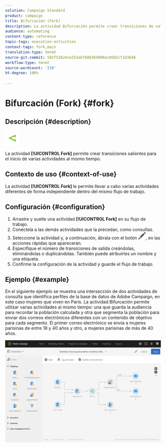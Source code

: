 ```yaml
---
solution: Campaign Standard
product: campaign
title: Bifurcación (Fork)
description: La actividad Bifurcación permite crear transiciones de salida para el inicio de varias actividades al mismo tiempo.
audience: automating
content-type: reference
topic-tags: execution-activities
context-tags: fork,main
translation-type: tm+mt
source-git-commit: 501f52624ce253eb7b0d36d908ac8502cf1d3b48
workflow-type: tm+mt
source-wordcount: '210'
ht-degree: 100%

---
```



# Bifurcación (Fork) {#fork}

## Descripción {#description}

![](assets/fork.png)

La actividad **[!UICONTROL Fork]** permite crear transiciones salientes para el inicio de varias actividades al mismo tiempo.

## Contexto de uso {#context-of-use}

La actividad **[!UICONTROL Fork]** le permite llevar a cabo varias actividades diferentes de forma independiente dentro del mismo flujo de trabajo.

## Configuración {#configuration}

1. Arrastre y suelte una actividad **[!UICONTROL Fork]** en su flujo de trabajo.
1. Conéctela a las demás actividades que la precedan, como consultas.
1. Seleccione la actividad y, a continuación, ábrala con el botón ![](assets/edit_darkgrey-24px.png), en las acciones rápidas que aparecerán.
1. Especifique el número de transiciones de salida creándolas, eliminándolas o duplicándolas. También puede atribuirles un nombre y una etiqueta.
1. Confirme la configuración de la actividad y guarde el flujo de trabajo.

## Ejemplo {#example}

En el siguiente ejemplo se muestra una intersección de dos actividades de consulta que identifica perfiles de la base de datos de Adobe Campaign, en este caso mujeres que viven en París. La actividad Bifurcación permite utilizar varias actividades al mismo tiempo: una que guarda la audiencia para recordar la población calculada y otra que segmenta la población para enviar dos correos electrónicos diferentes con un contenido de objetivo para cada segmento. El primer correo electrónico se envía a mujeres parisinas de entre 18 y 40 años y otro, a mujeres parisinas de más de 40 años.

![](assets/wkf_fork_example.png)


